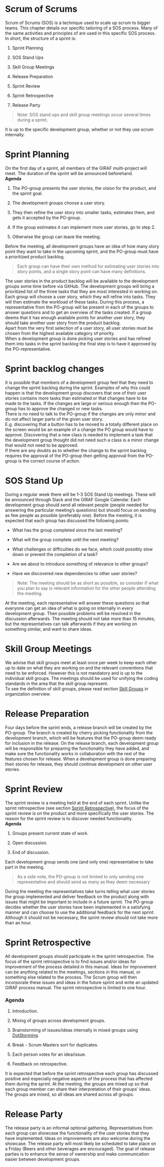 # Scrum of Scrums

Scrum of Scrums (SOS) is a technique used to scale up scrum to bigger
teams. This chapter details our specific tailoring of a SOS process.
Many of the same activities and principles of are used in this specific
SOS process. In short, the structure of a sprint is:

1.  Sprint Planning

2.  SOS Stand Ups

3.  Skill Group Meetings

4.  Release Preparation

5.  Sprint Review

6.  Sprint Retrospective

7.  Release Party

> Note: SOS stand ups and skill group meetings occur several times
during a sprint.

It is up to the specific development group, whether or not they use
scrum internally.

# Sprint Planning

On the first day of a sprint, all members of the GIRAF multi-project
will meet. The duration of the sprint will be announced beforehand.  
**Agenda**

1.  The PO-group presents the user stories, the vision for the product,
    and the sprint goal.

2.  The development groups choose a user story.

3.  They then refine the user story into smaller tasks, estimates them,
    and gets it accepted by the PO-group.

4.  If the group estimates it can implement more user stories, go to
    step 2.

5.  Otherwise the group can leave the meeting.

Before the meeting, all development groups have an idea of how many
story point they want to take in the upcoming sprint, and the
PO-group must have a prioritized product backlog. 

> Each group can have their own method for estimating user stories into story points, and a single story point can have many definitions.

The user stories in the product backlog will be available to the development groups some
time before via GitHub. The development groups will bring a prioritized
list of the three tasks that they are most interested in working on.  
Each group will choose a user story, which they will refine into tasks.
They will then estimate the workload of these tasks. During this
process, a representative from the PO-group will be present in each of
the groups to answer questions and to get an overview of the tasks
created. If a group deems that it has enough available points for
another user story, they should take another user story from the product
backlog.  
Apart from the very first selection of a user story, all user stories
must be chosen from the highest available category of priority.  
When a development group is done picking user stories and has refined
them into tasks in the sprint backlog the final step is to have it
approved by the PO-representative.

# Sprint backlog changes

It is possible that members of a development group feel that they need
to change the sprint backlog during the sprint. Examples of why this
could happen is that the development group discovers that one of their
user stories contains more tasks than estimated or that changes have to
be made to the tasks. If the changes are large or serious enough then
the PO-group has to approve the changed or new tasks.  
There is no need to talk to the PO-group if the changes are only minor
and do not affect larger parts of the given user story.  
E.g. discovering that a button has to be moved to a totally different
place on the screen would be an example of a change the PO group would
have to approve. Discovering that a new class is needed to implement a
task that the development group thought did not need such a class is a
minor change that would not need to be approved.  
If there are any doubts as to whether the change to the sprint backlog
requires the approval of the PO-group then getting approval from the
PO-group is the correct course of action.

# SOS Stand Up

During a regular week there will be 1-3 SOS Stand Up meetings. These
will be announced through Slack and the GIRAF Google Calendar. Each
development group should send all relevant people (people needed for
answering the particular meeting’s questions) but should focus on
sending as few people as possible (preferably one). Before the meeting,
it is expected that each group has discussed the following points:

  - What has the group completed since the last meeting?

  - What will the group complete until the next meeting?

  - What challenges or difficulties do we face, which could possibly
    slow down or prevent the completion of a task?

  - Are we about to introduce something of relevance to other groups?

  - Have we discovered new dependencies to other user stories?

> Note: The meeting should be as short as possible, so consider if
what you plan to say is relevant information for the other people
attending the meeting.

At the meeting, each representative will answer these questions so that
everyone can get an idea of what is going on internally in every
development group. Then possible problems will be resolved in the
discussion afterwards. The meeting should not take more than 15 minutes,
but the representatives can talk afterwards if they are working on
something similar, and want to share ideas.

# Skill Group Meetings

We advise that skill groups meet at least once per week to keep each
other up to date on what they are working on and the relevant
conventions that need to be enforced. However this is not mandatory and
is up to the individual skill groups. The meetings should be used for
unifying the coding standards in the area that the skill group
represent.  
To see the definition of skill groups, please read section
[Skill Groups](organization_overview.md#skill-groups) in organization overview.

# Release Preparation

Four days before the sprint ends, a release branch will be created by
the PO-group. The branch is created by cherry picking functionality from
the development branch, which will be features that the PO-group deem
ready for inclusion in the release. On the release branch, each
development group will be responsible for preparing the functionality
they have added, and make sure the functionality works in collaboration
with the rest of the features chosen for release. When a development
group is done preparing their stories for release, they should continue
development on other user stories.

# Sprint Review

The sprint review is a meeting held at the end of each sprint. Unlike
the sprint retrospective (see section
[Sprint Retrospective](#sprint-retrospective)), the focus of
the sprint review is on the product and more specifically the user
stories. The reason for the sprint review is to discover needed
functionality.  
**Agenda**

1.  Groups present current state of work.

2.  Open discussion.

3.  End of discussion.

Each development group sends one (and only one) representative to take
part in the meeting.

> As a side note, the PO-group is not limited to only sending one
    representative and should send as many as they deem necessary


During the meeting the representatives take
turns telling what user stories the group implemented and deliver
feedback on the product along with issues that might be important to
include in a future sprint. The PO-group decides whether the user
stories have been implemented in a satisfying manner and can choose to
use the additional feedback for the next sprint. Although it should not
be necessary, the sprint review should not take more than an hour.  

# Sprint Retrospective

All development groups should participate in the sprint retrospective.
The focus of the sprint retrospective is to find issues and/or ideas for
improvement of the process detailed in this manual. Ideas for
improvement can be anything related to the meetings, sections in this
manual, or something else related to the process. The Scrum group will
then incorporate these issues and ideas in the future sprint and write
an updated GIRAF process manual. The sprint retrospective is limited to
one hour.

### Agenda

1.  Introduction.

2.  Mixing of groups across development groups.

3.  Brainstorming of issues/ideas internally in mixed groups using
    [DotStorming](https://dotstorming.com/main).

4.  Break - Scrum Masters sort for duplicates.

5.  Each person votes for an idea/issue.

6.  Feedback on retrospective.

It is expected that before the sprint retrospective each group has
discussed positive and especially negative aspects of the process that
has affected them during the sprint. At the meeting, the groups are
mixed up so that each group member can share their interpretation of
their groups’ ideas. The groups are mixed, so all ideas are shared
across all groups.

# Release Party

The release party is an informal optional gathering. Representatives
from each group can showcase the functionality of the user stories that
they have implemented. Ideas on improvements are also welcome during the
showcase. The release party will most likely be scheduled to take place
on a Friday (Beers and other beverages are encouraged). The goal of
release parties is to enhance the sense of ownership and make
communication easier between development groups.